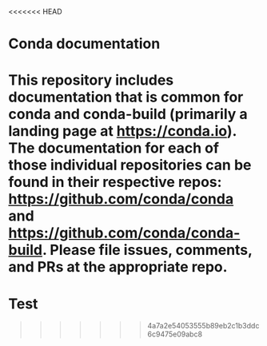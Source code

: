 <<<<<<< HEAD
# Conda documentation


This repository includes documentation that is common for conda and conda-build (primarily a landing page at https://conda.io). The documentation for each of those individual repositories can be found in their respective repos: https://github.com/conda/conda and https://github.com/conda/conda-build.  Please file issues, comments, and PRs at the appropriate repo.
=======
# Test
>>>>>>> 4a7a2e54053555b89eb2c1b3ddc6c9475e09abc8
